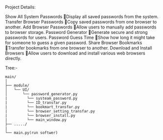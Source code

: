 
Project Details:

Show All System Passwords
Display all saved passwords from the system.
Transfer Browser Passwords
Copy saved passwords from one browser to another.
Add Browser Passwords
Allow users to manually add passwords to browser storage.
Password Generator
Generate secure and strong passwords for users.
Password Guess Time
Show how long it might take for someone to guess a given password.
Share Browser Bookmarks
Transfer bookmarks from one browser to another.
Download and Install Browsers
Allow users to download and install various web browsers directly.


Tree:-

    main/
    │
    ├── module/
    │   └── UI/
    │       └── password_generator.py
    |         └── systeam_password.py
    |         └── ID_transfar.py
    |         └── bookmart_transfar.py
    |         └── browser_setting_transfar.py
    |         └── browser_install.py
    |         └── main_window.py
    ├── ...../
    |
    └── main.py(run softwer)
